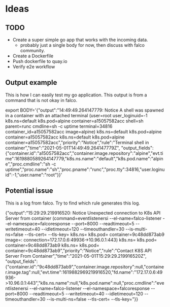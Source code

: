 # Ideas

## TODO

- Create a super simple go app that works with the incoming data.
  - probably just a single body for now, then discuss with falco community.
- Create a Dockerfile
- Push dockerfile to quay.io
- Verify e2e workflow

## Output example

This is how I can easily test my go application.
This output is from a command that is not okay in falco.

export BODY='{"output":"14:49:49.264147779: Notice A shell was spawned in a container with an attached terminal (user=root user_loginuid=-1 k8s.ns=default k8s.pod=alpine container=a15057582acc shell=sh parent=runc cmdline=sh -c uptime terminal=34816 container_id=a15057582acc image=alpine) k8s.ns=default k8s.pod=alpine container=a15057582acc k8s.ns=default k8s.pod=alpine container=a15057582acc","priority":"Notice","rule":"Terminal shell in container","time":"2021-05-01T14:49:49.264147779Z", "output_fields": {"container.id":"a15057582acc","container.image.repository":"alpine","evt.time":1619880589264147779,"k8s.ns.name":"default","k8s.pod.name":"alpine","proc.cmdline":"sh -c uptime","proc.name":"sh","proc.pname":"runc","proc.tty":34816,"user.loginuid":-1,"user.name":"root"}}'

## Potential issue

This is a log from falco. Try to find which rule generates this log.

{"output":"15:29:29.219916520: Notice Unexpected connection to K8s API Server from container (command=eventlistenersi --el-name=falco-listener --el-namespace=falcoresponse --port=8000 --readtimeout=5 --writetimeout=40 --idletimeout=120 --timeouthandler=30 --is-multi-ns=false --tls-cert= --tls-key= k8s.ns=<NA> k8s.pod=<NA> container=9c48dd873ab9 image=<NA>:<NA> connection=172.17.0.6:49936->10.96.0.1:443) k8s.ns=<NA> k8s.pod=<NA> container=9c48dd873ab9 k8s.ns=<NA> k8s.pod=<NA> container=9c48dd873ab9","priority":"Notice","rule":"Contact K8S API Server From Container","time":"2021-05-01T15:29:29.219916520Z", "output_fields": {"container.id":"9c48dd873ab9","container.image.repository":null,"container.image.tag":null,"evt.time":1619882969219916520,"fd.name":"172.17.0.6:49936->10.96.0.1:443","k8s.ns.name":null,"k8s.pod.name":null,"proc.cmdline":"eventlistenersi --el-name=falco-listener --el-namespace=falcoresponse --port=8000 --readtimeout=5 --writetimeout=40 --idletimeout=120 --timeouthandler=30 --is-multi-ns=false --tls-cert= --tls-key="}}
